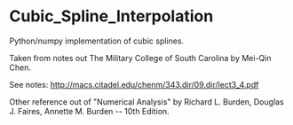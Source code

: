 # Cubic_Spline_Interpolation

Python/numpy implementation of cubic splines.

Taken from notes out The Military College of South Carolina by Mei-Qin Chen.

See notes:
http://macs.citadel.edu/chenm/343.dir/09.dir/lect3_4.pdf


Other reference out of "Numerical Analysis" by Richard L. Burden, Douglas J. Faires, Annette M. Burden -- 10th Edition.
